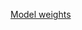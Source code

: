 [Model weights](https://drive.google.com/drive/folders/1oLcw-Afhbc91KYSkA_MypX7ihH4lGxzj?usp=sharing)